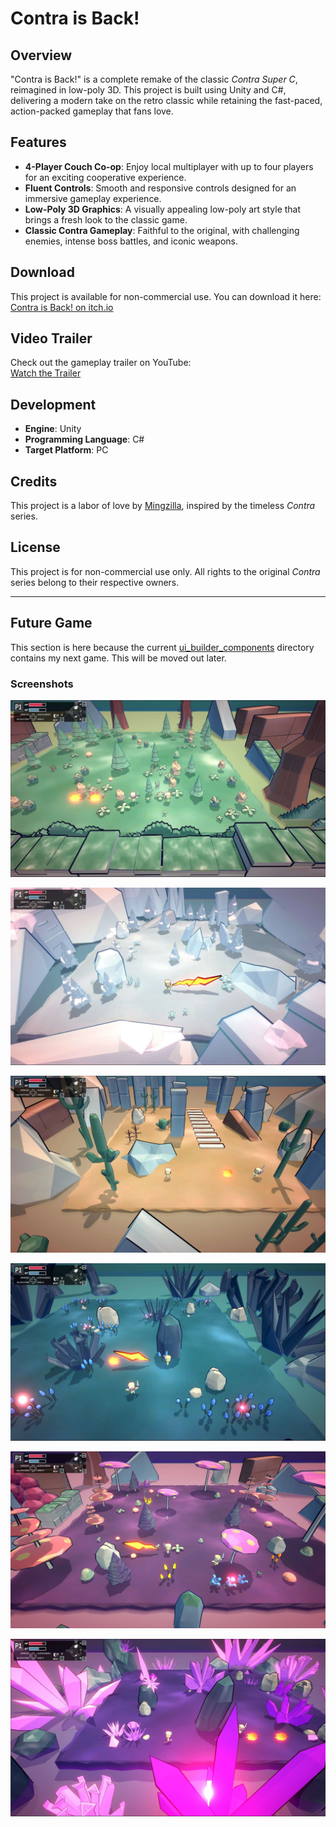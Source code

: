 # Contra is Back!

## Overview
"Contra is Back!" is a complete remake of the classic *Contra Super C*, reimagined in low-poly 3D. This project is built using Unity and C#, delivering a modern take on the retro classic while retaining the fast-paced, action-packed gameplay that fans love.

## Features
- **4-Player Couch Co-op**: Enjoy local multiplayer with up to four players for an exciting cooperative experience.
- **Fluent Controls**: Smooth and responsive controls designed for an immersive gameplay experience.
- **Low-Poly 3D Graphics**: A visually appealing low-poly art style that brings a fresh look to the classic game.
- **Classic Contra Gameplay**: Faithful to the original, with challenging enemies, intense boss battles, and iconic weapons.

## Download
This project is available for non-commercial use. You can download it here:  
[Contra is Back! on itch.io](https://mingzilla.itch.io/contra-is-back)

## Video Trailer
Check out the gameplay trailer on YouTube:  
[Watch the Trailer](https://www.youtube.com/watch?v=YiBEXY7B4BY)

## Development
- **Engine**: Unity
- **Programming Language**: C#
- **Target Platform**: PC

## Credits
This project is a labor of love by [Mingzilla](https://mingzilla.itch.io/), inspired by the timeless *Contra* series.

## License
This project is for non-commercial use only. All rights to the original *Contra* series belong to their respective owners.

----

## Future Game
This section is here because the current [ui_builder_components](ui_builder_components) directory contains my next game.
This will be moved out later.

### Screenshots

![grassland](next_game_screenshots/grassland.jpg) 

![iceland](next_game_screenshots/iceland.jpg) 

![desert](next_game_screenshots/desert.jpg) 

![underwater](next_game_screenshots/underwater.jpg)

![mushland](next_game_screenshots/mushland.jpg) 

![crystal](next_game_screenshots/crystal.jpg) 